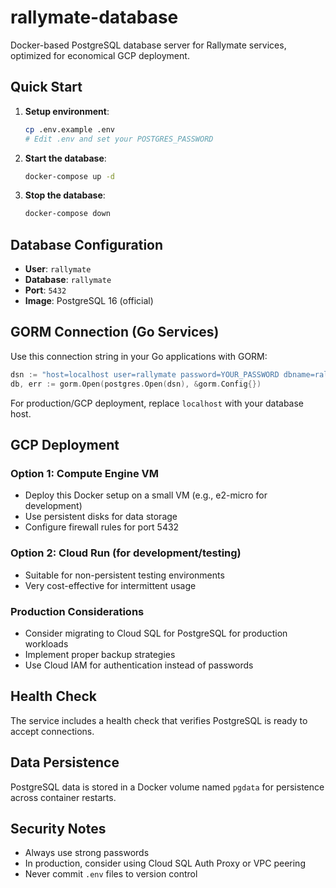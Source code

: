 # rallymate-database

Docker-based PostgreSQL database server for Rallymate services, optimized for economical GCP deployment.

## Quick Start

1. **Setup environment**:
   ```bash
   cp .env.example .env
   # Edit .env and set your POSTGRES_PASSWORD
   ```

2. **Start the database**:
   ```bash
   docker-compose up -d
   ```

3. **Stop the database**:
   ```bash
   docker-compose down
   ```

## Database Configuration

- **User**: `rallymate`
- **Database**: `rallymate`
- **Port**: `5432`
- **Image**: PostgreSQL 16 (official)

## GORM Connection (Go Services)

Use this connection string in your Go applications with GORM:

```go
dsn := "host=localhost user=rallymate password=YOUR_PASSWORD dbname=rallymate port=5432 sslmode=disable TimeZone=UTC"
db, err := gorm.Open(postgres.Open(dsn), &gorm.Config{})
```

For production/GCP deployment, replace `localhost` with your database host.

## GCP Deployment

### Option 1: Compute Engine VM
- Deploy this Docker setup on a small VM (e.g., e2-micro for development)
- Use persistent disks for data storage
- Configure firewall rules for port 5432

### Option 2: Cloud Run (for development/testing)
- Suitable for non-persistent testing environments
- Very cost-effective for intermittent usage

### Production Considerations
- Consider migrating to Cloud SQL for PostgreSQL for production workloads
- Implement proper backup strategies
- Use Cloud IAM for authentication instead of passwords

## Health Check

The service includes a health check that verifies PostgreSQL is ready to accept connections.

## Data Persistence

PostgreSQL data is stored in a Docker volume named `pgdata` for persistence across container restarts.

## Security Notes

- Always use strong passwords
- In production, consider using Cloud SQL Auth Proxy or VPC peering
- Never commit `.env` files to version control

